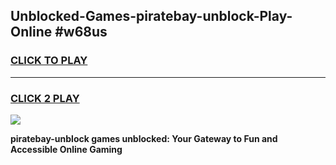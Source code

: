 
## Unblocked-Games-piratebay-unblock-Play-Online #w68us
<h3>
<a href="https://news.freeplayer.one?title=piratebay-unblock&ref=3">CLICK TO PLAY</a></h3>
<hr>

<h3>
<a href="https://news.freeplayer.one?title=piratebay-unblock&ref=3">CLICK 2 PLAY</a>
  
</h3>

<a href="https://news.freeplayer.one?title=piratebay-unblock&ref=3"><img src="https://clearcache.store/games.png"></a>


**piratebay-unblock games unblocked: Your Gateway to Fun and Accessible Online Gaming**

